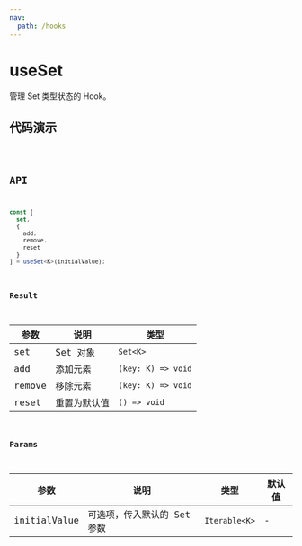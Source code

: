 ```yaml
---
nav:
  path: /hooks
---
```


# useSet

管理 Set 类型状态的 Hook。

## 代码演示

<code src="./demo/demo1.tsx" />

## API

```typescript
const [
  set,
  {
    add,
    remove,
    reset
  }
] = useSet<K>(initialValue);
```

### Result

| 参数   | 说明         | 类型               |
| ------ | ------------ | ------------------ |
| set    | Set 对象     | `Set<K>`           |
| add    | 添加元素     | `(key: K) => void` |
| remove | 移除元素     | `(key: K) => void` |
| reset  | 重置为默认值 | `() => void`       |

### Params

| 参数         | 说明                        | 类型          | 默认值 |
| ------------ | --------------------------- | ------------- | ------ |
| initialValue | 可选项，传入默认的 Set 参数 | `Iterable<K>` | -      |
